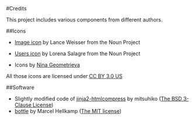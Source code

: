 #Credits

This project includes various components from different authors.

##Icons

- [Image icon][1] by Lance Weisser from the Noun Project

- [Users icon][2] by Lorena Salagre from the Noun Project

- Icons by [Nina Geometrieva][3]

All those icons are licensed under [CC BY 3.0 US][4]

##Software

- Slightly modified code of [jinja2-htmlcompress][5] by mitsuhiko ([The BSD 3-Clause License][6])
- [bottle][7] by Marcel Hellkamp ([The MIT license][8])


[1]: https://thenounproject.com/term/image/91722
[2]: https://thenounproject.com/term/users/32253
[3]: https://thenounproject.com/geometrieva
[4]: http://creativecommons.org/licenses/by/3.0/us
[5]: https://github.com/mitsuhiko/jinja2-htmlcompress
[6]: http://opensource.org/licenses/BSD-3-Clause
[7]: https://github.com/bottlepy/bottle
[8]: http://opensource.org/licenses/MIT